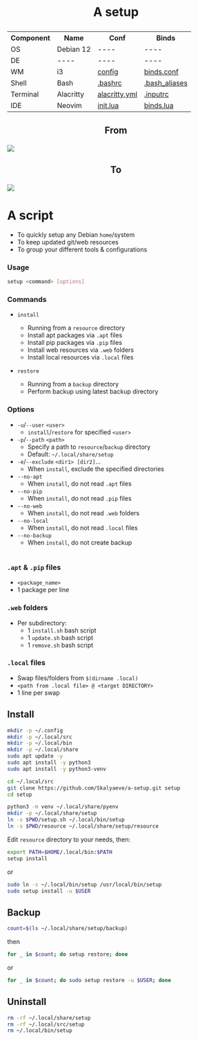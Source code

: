 # <p align="center">A setup</p>

<table align="center">
  <tr>
    <th>Component</th>
    <th>Name</th>
    <th>Conf</th>
    <th>Binds</th>
  </tr>
  <tr>
    <td>OS</td>
    <td>Debian 12</td>
    <td>----</td>
    <td>----</td>
  </tr>
  <tr>
    <td>DE</td>
    <td>----</td>
    <td>----</td>
    <td>----</td>
  </tr>
  <tr>
    <td>WM</td>
    <td>i3</td>
    <td><a href="https://github.com/Skalyaeve/a-setup/blob/main/resource/gui/i3/config">config</a></td>
    <td><a href="https://github.com/Skalyaeve/a-setup/blob/main/resource/gui/i3/binds.conf">binds.conf</a></td>
  </tr>
  <tr>
    <td>Shell</td>
    <td>Bash</td>
    <td><a href="https://github.com/Skalyaeve/a-setup/blob/main/resource/terminal/bash/.bashrc">.bashrc</a></td>
    <td><a href="https://github.com/Skalyaeve/a-setup/blob/main/resource/terminal/bash/.bash_aliases">.bash_aliases</a></td>
  </tr>
  <tr>
    <td>Terminal</td>
    <td>Alacritty</td>
    <td><a href="https://github.com/Skalyaeve/a-setup/blob/main/resource/terminal/alacritty/alacritty.yml">alacritty.yml</a></td>
    <td><a href="https://github.com/Skalyaeve/a-setup/blob/main/resource/terminal/bash/.inputrc">.inputrc</a></td>
  </tr>
  <tr>
    <td>IDE</td>
    <td>Neovim</td>
    <td><a href="https://github.com/Skalyaeve/a-setup/blob/main/resource/ide/nvim/init.lua">init.lua</a></td>
    <td><a href="https://github.com/Skalyaeve/a-setup/blob/main/resource/ide/nvim/lua/binds.lua">binds.lua</a></td>
  </tr>
</table>

## <p align="center">From</p>
<img align="center" src="https://github.com/Skalyaeve/images-1/blob/main/screenshot/setup-from.png?raw=true"></img>

## <p align="center">To</p>
<img align="center" src="https://github.com/Skalyaeve/images-1/blob/main/screenshot/setup-to.png?raw=true"></img>

# A script
- To quickly setup any Debian `home`/system
- To keep updated git/web resources
- To group your different tools & configurations

### Usage
```sh
setup <command> [options]
```

### Commands
- `install`
    * Running from a `resource` directory
    * Install apt packages via `.apt` files
    * Install pip packages via `.pip` files
    * Install web resources via `.web` folders
    * Install local resources via `.local` files

- `restore`
    * Running from a `backup` directory
    * Perform backup using latest backup directory

### Options
- `-u`/`--user` `<user>`
    * `install`/`restore` for specified `<user>`
- `-p`/`--path` `<path>`
    * Specify a path to `resource`/`backup` directory
    * Default: `~/.local/share/setup`
- `-e`/`--exclude` `<dir1> [dir2]`...
    * When `install`, exclude the specified directories
- `--no-apt`
    * When `install`, do not read `.apt` files
- `--no-pip`
    * When `install`, do not read `.pip` files
- `--no-web`
    * When `install`, do not read `.web` folders
- `--no-local`
    * When `install`, do not read `.local` files
- `--no-backup`
    * When `install`, do not create backup

#

### `.apt` & `.pip` files
- `<package_name>`
- 1 package per line

### `.web` folders
- Per subdirectory:
    * 1 `install.sh` bash script
    * 1 `update.sh` bash script
    * 1 `remove.sh` bash script

### `.local` files
- Swap files/folders from `$(dirname .local)`
- `<path from .local file> @ <target DIRECTORY>`
- 1 line per swap

## Install
```sh
mkdir -p ~/.config
mkdir -p ~/.local/src
mkdir -p ~/.local/bin
mkdir -p ~/.local/share
sudo apt update -y
sudo apt install -y python3
sudo apt install -y python3-venv
```
```sh
cd ~/.local/src
git clone https://github.com/Skalyaeve/a-setup.git setup
cd setup
```
```sh
python3 -m venv ~/.local/share/pyenv
mkdir -p ~/.local/share/setup
ln -s $PWD/setup.sh ~/.local/bin/setup
ln -s $PWD/resource ~/.local/share/setup/resource
```
Edit `resource` directory to your needs, then:
```sh
export PATH=$HOME/.local/bin:$PATH
setup install
```
or
```sh
sudo ln -s ~/.local/bin/setup /usr/local/bin/setup
sudo setup install -u $USER
```

## Backup
```sh
count=$(ls ~/.local/share/setup/backup)
```
then
```sh
for _ in $count; do setup restore; done
```
or
```sh
for _ in $count; do sudo setup restore -u $USER; done
```

## Uninstall
```sh
rm -rf ~/.local/share/setup
rm -rf ~/.local/src/setup
rm ~/.local/bin/setup
```
